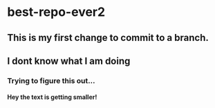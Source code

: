 # best-repo-ever2
## This is my first change to commit to a branch. 
## I dont know what I am doing 
### Trying to figure this out...
#### Hey the text is getting smaller!
